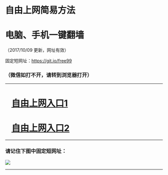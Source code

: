 ﻿# 自由上网简易方法

# 电脑、手机一键翻墙

（2017/10/09 更新，网址有效）

固定短网址：https://git.io/free99

### （微信如打不开，请转到浏览器打开）


***





# &nbsp;&nbsp; <a href="http://ft394323838.fwq-tz-1001.info/fwqtz01.html?t=100900130751 " target="_blank">自由上网入口1</a>
# &nbsp;&nbsp; <a href="http://ft3140821276.fwq-tz-1002.info/fwqtz02.html?t=100900128577 " target="_blank">自由上网入口2</a>
***

### 请记住下图中固定短网址：

<img src="https://s3-us-west-2.amazonaws.com/fwq-1001/yjfq-20170905okok.png" /> 


***

